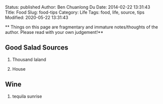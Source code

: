 Status: published
Author: Ben Chuanlong Du
Date: 2014-02-22 13:31:43
Title: Food
Slug: food-tips
Category: Life
Tags: food, life, source, tips
Modified: 2020-05-22 13:31:43

**
Things on this page are fragmentary and immature notes/thoughts of the author. 
Please read with your own judgement!**
 
## Good Salad Sources

1. Thousand Ialand 

2. House

## Wine

1. tequila sunrise
